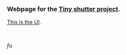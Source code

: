 ### Webpage for the [Tiny shutter project](https://github.com/fu0x11/tiny-shutter).

[This is the UI](https://fu0x11.github.io/tiny-shutter/).

<br>

*fu*
